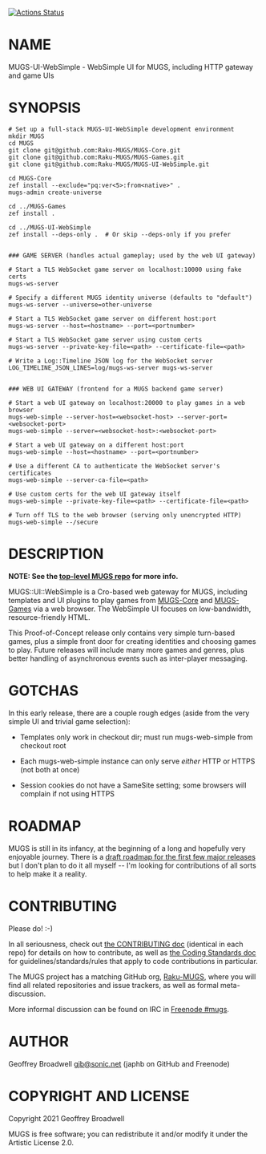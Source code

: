 [![Actions Status](https://github.com/Raku-MUGS/MUGS-UI-WebSimple/workflows/test/badge.svg)](https://github.com/Raku-MUGS/MUGS-UI-WebSimple/actions)

NAME
====

MUGS-UI-WebSimple - WebSimple UI for MUGS, including HTTP gateway and game UIs

SYNOPSIS
========

    # Set up a full-stack MUGS-UI-WebSimple development environment
    mkdir MUGS
    cd MUGS
    git clone git@github.com:Raku-MUGS/MUGS-Core.git
    git clone git@github.com:Raku-MUGS/MUGS-Games.git
    git clone git@github.com:Raku-MUGS/MUGS-UI-WebSimple.git

    cd MUGS-Core
    zef install --exclude="pq:ver<5>:from<native>" .
    mugs-admin create-universe

    cd ../MUGS-Games
    zef install .

    cd ../MUGS-UI-WebSimple
    zef install --deps-only .  # Or skip --deps-only if you prefer


    ### GAME SERVER (handles actual gameplay; used by the web UI gateway)

    # Start a TLS WebSocket game server on localhost:10000 using fake certs
    mugs-ws-server

    # Specify a different MUGS identity universe (defaults to "default")
    mugs-ws-server --universe=other-universe

    # Start a TLS WebSocket game server on different host:port
    mugs-ws-server --host=<hostname> --port=<portnumber>

    # Start a TLS WebSocket game server using custom certs
    mugs-ws-server --private-key-file=<path> --certificate-file=<path>

    # Write a Log::Timeline JSON log for the WebSocket server
    LOG_TIMELINE_JSON_LINES=log/mugs-ws-server mugs-ws-server


    ### WEB UI GATEWAY (frontend for a MUGS backend game server)

    # Start a web UI gateway on localhost:20000 to play games in a web browser
    mugs-web-simple --server-host=<websocket-host> --server-port=<websocket-port>
    mugs-web-simple --server=<websocket-host>:<websocket-port>

    # Start a web UI gateway on a different host:port
    mugs-web-simple --host=<hostname> --port=<portnumber>

    # Use a different CA to authenticate the WebSocket server's certificates
    mugs-web-simple --server-ca-file=<path>

    # Use custom certs for the web UI gateway itself
    mugs-web-simple --private-key-file=<path> --certificate-file=<path>

    # Turn off TLS to the web browser (serving only unencrypted HTTP)
    mugs-web-simple --/secure

DESCRIPTION
===========

**NOTE: See the [top-level MUGS repo](https://github.com/Raku-MUGS/MUGS) for more info.**

MUGS::UI::WebSimple is a Cro-based web gateway for MUGS, including templates and UI plugins to play games from [MUGS-Core](https://github.com/Raku-MUGS/MUGS-Core) and [MUGS-Games](https://github.com/Raku-MUGS/MUGS-Games) via a web browser. The WebSimple UI focuses on low-bandwidth, resource-friendly HTML.

This Proof-of-Concept release only contains very simple turn-based games, plus a simple front door for creating identities and choosing games to play. Future releases will include many more games and genres, plus better handling of asynchronous events such as inter-player messaging.

GOTCHAS
=======

In this early release, there are a couple rough edges (aside from the very simple UI and trivial game selection):

  * Templates only work in checkout dir; must run mugs-web-simple from checkout root

  * Each mugs-web-simple instance can only serve *either* HTTP or HTTPS (not both at once)

  * Session cookies do not have a SameSite setting; some browsers will complain if not using HTTPS

ROADMAP
=======

MUGS is still in its infancy, at the beginning of a long and hopefully very enjoyable journey. There is a [draft roadmap for the first few major releases](https://github.com/Raku-MUGS/MUGS/tree/main/docs/todo/release-roadmap.md) but I don't plan to do it all myself -- I'm looking for contributions of all sorts to help make it a reality.

CONTRIBUTING
============

Please do! :-)

In all seriousness, check out [the CONTRIBUTING doc](docs/CONTRIBUTING.md) (identical in each repo) for details on how to contribute, as well as [the Coding Standards doc](https://github.com/Raku-MUGS/MUGS/tree/main/docs/design/coding-standards.md) for guidelines/standards/rules that apply to code contributions in particular.

The MUGS project has a matching GitHub org, [Raku-MUGS](https://github.com/Raku-MUGS), where you will find all related repositories and issue trackers, as well as formal meta-discussion.

More informal discussion can be found on IRC in [Freenode #mugs](ircs://chat.freenode.net:6697/mugs).

AUTHOR
======

Geoffrey Broadwell <gjb@sonic.net> (japhb on GitHub and Freenode)

COPYRIGHT AND LICENSE
=====================

Copyright 2021 Geoffrey Broadwell

MUGS is free software; you can redistribute it and/or modify it under the Artistic License 2.0.

